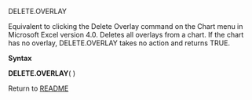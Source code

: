 DELETE.OVERLAY

Equivalent to clicking the Delete Overlay command on the Chart menu in
Microsoft Excel version 4.0. Deletes all overlays from a chart. If the
chart has no overlay, DELETE.OVERLAY takes no action and returns TRUE.

**Syntax**

**DELETE.OVERLAY**( )



Return to [README](README.md)

